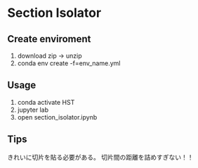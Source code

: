 # Section Isolator

## Create enviroment
1. download zip -> unzip
2. conda env create -f=env_name.yml

## Usage
1. conda activate HST
2. jupyter lab
3. open section_isolator.ipynb


## Tips
きれいに切片を貼る必要がある。
切片間の距離を詰めすぎない！！
